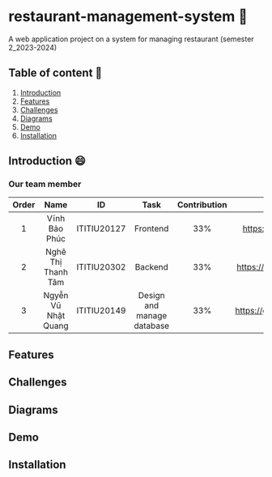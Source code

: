 # restaurant-management-system 🎉

A web application project on a system for managing restaurant (semester 2_2023-2024)

## Table of content 📃

1. [Introduction](https://github.com/kevinphuc/restaurant-management-system?tab=readme-ov-file#introduction-)
2. [Features](https://github.com/kevinphuc/restaurant-management-system?tab=readme-ov-file#features)
3. [Challenges](https://github.com/kevinphuc/restaurant-management-system?tab=readme-ov-file#challenges)
4. [Diagrams](https://github.com/kevinphuc/restaurant-management-system?tab=readme-ov-file#diagrams)
5. [Demo](https://github.com/kevinphuc/restaurant-management-system?tab=readme-ov-file#demo)
6. [Installation](https://github.com/kevinphuc/restaurant-management-system?tab=readme-ov-file#installation)

## Introduction 😄

### Our team member 

| Order |        Name              |     ID      |            Task              | Contribution |            Github              |
|:-----:|:------------------------:|:-----------:|:----------------------------:|:------------:|:------------------------------:|
|   1   |   Vĩnh Bảo Phúc          | ITITIU20127 |      Frontend                |     33%      | https://github.com/kevinphuc   |
|   2   |   Nghê Thị Thanh Tâm     | ITITIU20302 |      Backend                 |     33%      | https://github.com/NTThanhTam  |
|   3   |   Ngyễn Vũ Nhật Quang    | ITITIU20149 |  Design and manage database  |     33%      | https://github.com/quangnv1212 |

## Features

## Challenges

## Diagrams

## Demo

## Installation
